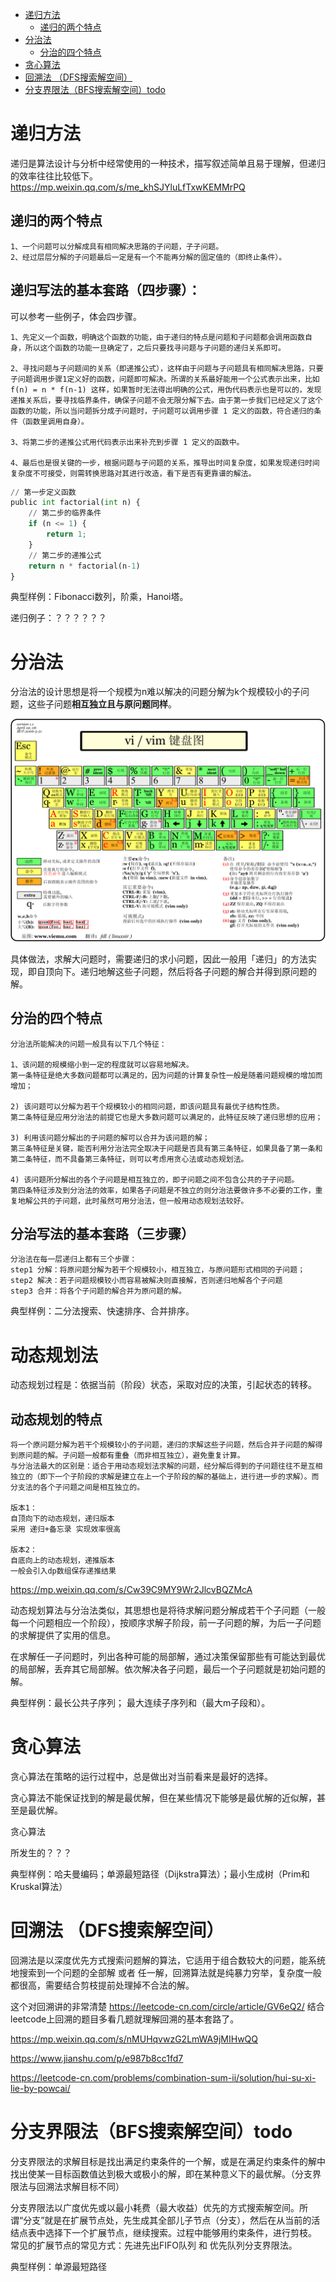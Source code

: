 <!-- TOC -->

- [递归方法](#%E9%80%92%E5%BD%92%E6%96%B9%E6%B3%95)
    - [递归的两个特点](#%E9%80%92%E5%BD%92%E7%9A%84%E4%B8%A4%E4%B8%AA%E7%89%B9%E7%82%B9)
- [分治法](#%E5%88%86%E6%B2%BB%E6%B3%95)
    - [分治的四个特点](#%E5%88%86%E6%B2%BB%E7%9A%84%E5%9B%9B%E4%B8%AA%E7%89%B9%E7%82%B9)
- [贪心算法](#%E8%B4%AA%E5%BF%83%E7%AE%97%E6%B3%95)
- [回溯法 （DFS搜索解空间）](#%E5%9B%9E%E6%BA%AF%E6%B3%95-dfs%E6%90%9C%E7%B4%A2%E8%A7%A3%E7%A9%BA%E9%97%B4)
- [分支界限法（BFS搜索解空间）todo](#%E5%88%86%E6%94%AF%E7%95%8C%E9%99%90%E6%B3%95bfs%E6%90%9C%E7%B4%A2%E8%A7%A3%E7%A9%BA%E9%97%B4todo)

<!-- /TOC -->

# 递归方法

递归是算法设计与分析中经常使用的一种技术，描写叙述简单且易于理解，但递归的效率往往比较低下。https://mp.weixin.qq.com/s/me_khSJYluLfTxwKEMMrPQ

## 递归的两个特点

```
1、一个问题可以分解成具有相同解决思路的子问题，子子问题。
2、经过层层分解的子问题最后一定是有一个不能再分解的固定值的（即终止条件）。
```

## 递归写法的基本套路（四步骤）：

可以参考一些例子，体会四步骤。

```
1、先定义一个函数，明确这个函数的功能，由于递归的特点是问题和子问题都会调用函数自身，所以这个函数的功能一旦确定了，之后只要找寻问题与子问题的递归关系即可。

2、寻找问题与子问题间的关系（即递推公式），这样由于问题与子问题具有相同解决思路，只要子问题调用步骤1定义好的函数，问题即可解决。所谓的关系最好能用一个公式表示出来，比如 f(n) = n * f(n-1) 这样，如果暂时无法得出明确的公式，用伪代码表示也是可以的，发现递推关系后，要寻找临界条件，确保子问题不会无限分解下去。由于第一步我们已经定义了这个函数的功能，所以当问题拆分成子问题时，子问题可以调用步骤 1 定义的函数，符合递归的条件（函数里调用自身）。

3、将第二步的递推公式用代码表示出来补充到步骤 1 定义的函数中。

4、最后也是很关键的一步，根据问题与子问题的关系，推导出时间复杂度，如果发现递归时间复杂度不可接受，则需转换思路对其进行改造，看下是否有更靠谱的解法。
```

```python
// 第一步定义函数
public int factorial(int n) {
    // 第二步的临界条件
    if (n <= 1) {
        return 1;
    }
    // 第二步的递推公式
    return n * factorial(n-1)
}
```

典型样例：Fibonacci数列，阶乘，Hanoi塔。

递归例子：？？？？？？

# 分治法

分治法的设计思想是将一个规模为n难以解决的问题分解为k个规模较小的子问题，这些子问题**相互独立且与原问题同样**。

![](../images/vi-vim-cheat-sheet-sch1.gif)



具体做法，求解大问题时，需要递归的求小问题，因此一般用「递归」的方法实现，即自顶向下。递归地解这些子问题，然后将各子问题的解合并得到原问题的解。

## 分治的四个特点

```
分治法所能解决的问题一般具有以下几个特征：

1、该问题的规模缩小到一定的程度就可以容易地解决。
第一条特征是绝大多数问题都可以满足的，因为问题的计算复杂性一般是随着问题规模的增加而增加；

2) 该问题可以分解为若干个规模较小的相同问题，即该问题具有最优子结构性质。
第二条特征是应用分治法的前提它也是大多数问题可以满足的，此特征反映了递归思想的应用；

3) 利用该问题分解出的子问题的解可以合并为该问题的解；
第三条特征是关键，能否利用分治法完全取决于问题是否具有第三条特征，如果具备了第一条和第二条特征，而不具备第三条特征，则可以考虑用贪心法或动态规划法。

4) 该问题所分解出的各个子问题是相互独立的，即子问题之间不包含公共的子子问题。
第四条特征涉及到分治法的效率，如果各子问题是不独立的则分治法要做许多不必要的工作，重复地解公共的子问题，此时虽然可用分治法，但一般用动态规划法较好。
```

## 分治写法的基本套路（三步骤）

```
分治法在每一层递归上都有三个步骤：
step1 分解：将原问题分解为若干个规模较小，相互独立，与原问题形式相同的子问题；
step2 解决：若子问题规模较小而容易被解决则直接解，否则递归地解各个子问题
step3 合并：将各个子问题的解合并为原问题的解。
```

典型样例：二分法搜索、快速排序、合并排序。

# 动态规划法

动态规划过程是：依据当前（阶段）状态，采取对应的决策，引起状态的转移。



## 动态规划的特点

```
将一个原问题分解为若干个规模较小的子问题，递归的求解这些子问题，然后合并子问题的解得到原问题的解。子问题一般都有重叠（而非相互独立），避免重复计算。
与分治法最大的区别是：适合于用动态规划法求解的问题，经分解后得到的子问题往往不是互相独立的（即下一个子阶段的求解是建立在上一个子阶段的解的基础上，进行进一步的求解）。而分支法的各个子问题之间是相互独立的。

版本1：
自顶向下的动态规划，递归版本
采用 递归+备忘录 实现效率很高

版本2：
自底向上的动态规划，递推版本
一般会引入dp数组保存递推结果
```

https://mp.weixin.qq.com/s/Cw39C9MY9Wr2JlcvBQZMcA

动态规划算法与分治法类似，其思想也是将待求解问题分解成若干个子问题（一般每一个问题相应一个阶段），按顺序求解子阶段，前一子问题的解，为后一子问题的求解提供了实用的信息。

在求解任一子问题时，列出各种可能的局部解，通过决策保留那些有可能达到最优的局部解，丢弃其它局部解。依次解决各子问题，最后一个子问题就是初始问题的解。

典型样例：最长公共子序列； 最大连续子序列和（最大m子段和）。


# 贪心算法
贪心算法在策略的运行过程中，总是做出对当前看来是最好的选择。

贪心算法不能保证找到的解是最优解，但在某些情况下能够是最优解的近似解，甚至是最优解。



贪心算法



所发生的？？？



典型样例：哈夫曼编码；单源最短路径（Dijkstra算法）；最小生成树（Prim和Kruskal算法）



# 回溯法 （DFS搜索解空间）

回溯法是以深度优先方式搜索问题解的算法，它适用于组合数较大的问题，能系统地搜索到一个问题的全部解 或者 任一解，回溯算法就是纯暴力穷举，复杂度一般都很高，需要结合剪枝提前处理掉不合法的解。

这个对回溯讲的非常清楚 https://leetcode-cn.com/circle/article/GV6eQ2/ 结合leetcode上回溯的题目多看几题就理解回溯的基本套路了。

https://mp.weixin.qq.com/s/nMUHqvwzG2LmWA9jMIHwQQ

https://www.jianshu.com/p/e987b8cc1fd7

https://leetcode-cn.com/problems/combination-sum-ii/solution/hui-su-xi-lie-by-powcai/


# 分支界限法（BFS搜索解空间）todo

分支界限法的求解目标是找出满足约束条件的一个解，或是在满足约束条件的解中找出使某一目标函数值达到极大或极小的解，即在某种意义下的最优解。（分支界限法与回溯法求解目标不同）

分支界限法以广度优先或以最小耗费（最大收益）优先的方式搜索解空间。所谓“分支”就是在扩展节点处，先生成其全部儿子节点（分支），然后在从当前的活结点表中选择下一个扩展节点，继续搜索。过程中能够用约束条件，进行剪枝。
常见的扩展节点的常见方式：先进先出FIFO队列 和 优先队列分支界限法。

典型样例：单源最短路径

